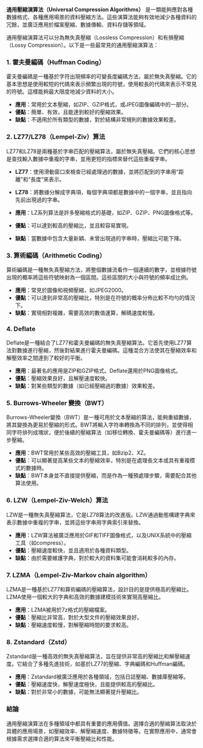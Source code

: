 **通用壓縮演算法（Universal Compression Algorithms）** 是一類能夠應對各種數據格式、各種應用場景的資料壓縮方法。這些演算法能夠有效地減少各種資料的冗餘，並廣泛應用於檔案壓縮、數據傳輸、資料存儲等領域。

通用壓縮演算法可以分為無失真壓縮（Lossless Compression）和有損壓縮（Lossy Compression）。以下是一些最常見的通用壓縮演算法：

### 1. **霍夫曼編碼（Huffman Coding）**

霍夫曼編碼是一種基於字符出現頻率的可變長度編碼方法，屬於無失真壓縮。它的基本思想是使用較短的代碼來表示頻繁出現的符號，使用較長的代碼來表示不常見的符號。這樣能夠最大限度地減少資料的大小。

- **應用**：常用於文本壓縮，如ZIP、GZIP格式，或JPEG圖像編碼中的一部分。
- **優點**：簡單、有效，且能達到較好的壓縮效果。
- **缺點**：不適用於所有類型的數據，對於結構非常規則的數據效果較差。

### 2. **LZ77/LZ78（Lempel-Ziv）算法**

LZ77和LZ78是兩種基於字串匹配的壓縮算法，屬於無失真壓縮。它們的核心思想是查找輸入數據中重複的字串，並用更短的指標來替代這些重複字串。

- **LZ77**：使用滑動窗口來檢查已經處理過的數據，並將匹配到的字串用“距離”和“長度”來表示。
- **LZ78**：將數據分解成字典項，每個字典項都是數據中的一個字串，並且指向先前出現過的字串。

- **應用**：LZ系列算法是許多壓縮格式的基礎，如ZIP、GZIP、PNG圖像格式等。
- **優點**：可以達到較高的壓縮比，並且較容易實現。
- **缺點**：當數據中包含大量新穎、未曾出現過的字串時，壓縮比可能下降。

### 3. **算術編碼（Arithmetic Coding）**

算術編碼是一種無失真壓縮方法，將整個數據流看作一個連續的數字，並根據符號出現的概率將這些符號映射為一個區間。這些區間的大小與符號的頻率成比例。

- **應用**：常見於圖像和視頻壓縮，如JPEG2000。
- **優點**：可以達到非常高的壓縮比，特別是在符號的概率分佈比較不均勻的情況下。
- **缺點**：實現相對複雜，需要高效的數值運算，解碼速度較慢。

### 4. **Deflate**

Deflate是一種結合了LZ77和霍夫曼編碼的無失真壓縮算法。它首先使用LZ77算法對數據進行壓縮，然後對結果進行霍夫曼編碼。這種混合方法使其在壓縮效率和解壓效率之間達到了較好的平衡。

- **應用**：最著名的應用是ZIP和GZIP格式。Deflate還用於PNG圖像格式。
- **優點**：壓縮效果良好，且解壓速度較快。
- **缺點**：對某些類型的數據（如已經壓縮過的數據）效果較差。

### 5. **Burrows-Wheeler 變換（BWT）**

Burrows-Wheeler變換（BWT）是一種可用於文本壓縮的算法，能夠重組數據，將其變換為更易於壓縮的形式。BWT將輸入字符串轉換為不同的排列，並使得相同字符排列成塊狀，便於後續的壓縮算法（如移位轉換、霍夫曼編碼等）進行進一步壓縮。

- **應用**：BWT常用於某些高效的壓縮工具，如Bzip2、XZ。
- **優點**：可以顯著提高某些文本的壓縮效率，特別是在處理長文本或具有重複模式的數據時。
- **缺點**：BWT本身並不直接提供壓縮，而是作為一種預處理步驟，需要配合其他算法使用。

### 6. **LZW（Lempel-Ziv-Welch）算法**

LZW是一種無失真壓縮算法，它是LZ78算法的改進版。LZW通過動態構建字典來表示數據中重複的字串，並將這些字串用字典索引來替換。

- **應用**：LZW算法被廣泛應用於GIF和TIFF圖像格式，以及UNIX系統中的壓縮工具（如compress）。
- **優點**：壓縮速度較快，並且適用於各種資料類型。
- **缺點**：由於需要維護字典，對於較大的資料集可能會消耗較多的內存。

### 7. **LZMA（Lempel-Ziv-Markov chain algorithm）**

LZMA是一種基於LZ77和算術編碼的壓縮算法，設計目的是提供極高的壓縮比。LZMA使用一個較大的字典和高效的數據建模技術來實現高壓縮比。

- **應用**：LZMA被用於7z格式的壓縮檔案。
- **優點**：壓縮比非常高，對於大型文件的壓縮效果良好。
- **缺點**：壓縮速度較慢，對解壓縮時間的要求較高。

### 8. **Zstandard（Zstd）**

Zstandard是一種高效的無失真壓縮算法，旨在提供非常高的壓縮比和解壓縮速度。它結合了多種先進技術，如基於LZ77的壓縮、字典編碼和Huffman編碼。

- **應用**：Zstandard被廣泛應用於各種領域，包括日誌壓縮、數據庫壓縮等。
- **優點**：壓縮速度快，解壓速度極快，且能提供較高的壓縮比。
- **缺點**：對於非常小的數據，可能無法顯著提升壓縮比。

### 結論

通用壓縮演算法在多種領域中都具有重要的應用價值。選擇合適的壓縮算法取決於具體的應用場景，如壓縮效率、解壓縮速度、數據特徵等。在實際應用中，通常會根據需求選擇合適的算法來平衡壓縮比和性能。